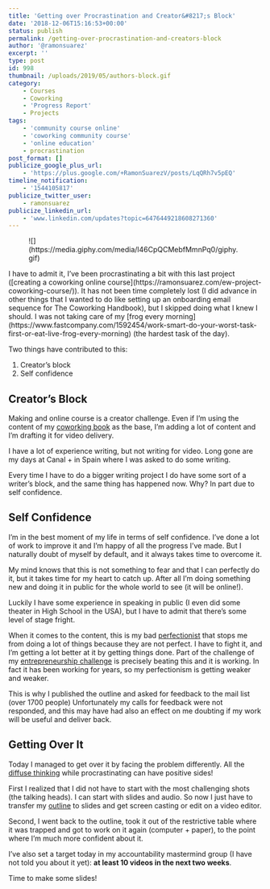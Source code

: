 ```yaml
---
title: 'Getting over Procrastination and Creator&#8217;s Block'
date: '2018-12-06T15:16:53+00:00'
status: publish
permalink: /getting-over-procrastination-and-creators-block
author: '@ramonsuarez'
excerpt: ''
type: post
id: 998
thumbnail: /uploads/2019/05/authors-block.gif
category:
    - Courses
    - Coworking
    - 'Progress Report'
    - Projects
tags:
    - 'community course online'
    - 'coworking community course'
    - 'online education'
    - procrastination
post_format: []
publicize_google_plus_url:
    - 'https://plus.google.com/+RamonSuarezV/posts/LqQRh7v5pEQ'
timeline_notification:
    - '1544105817'
publicize_twitter_user:
    - ramonsuarez
publicize_linkedin_url:
    - 'www.linkedin.com/updates?topic=6476449218608271360'
---
```

<figure class="wp-block-image">![](https://media.giphy.com/media/l46CpQCMebfMmnPq0/giphy.gif)</figure>I have to admit it, I’ve been procrastinating a bit with this last project ([creating a coworking online course](https://ramonsuarez.com/ew-project-coworking-course/)). It has not been time completely lost (I did advance in other things that I wanted to do like setting up an onboarding email sequence for The Coworking Handbook), but I skipped doing what I knew I should. I was not taking care of my [frog every morning](https://www.fastcompany.com/1592454/work-smart-do-your-worst-task-first-or-eat-live-frog-every-morning) (the hardest task of the day).

Two things have contributed to this:

1. Creator’s block
2. Self confidence

Creator’s Block
---------------

Making and online course is a creator challenge. Even if I’m using the content of my [coworking book](https://www.coworkinghandbook.com) as the base, I’m adding a lot of content and I’m drafting it for video delivery.

I have a lot of experience writing, but not writing for video. Long gone are my days at Canal + in Spain where I was asked to do some writing.

Every time I have to do a bigger writing project I do have some sort of a writer’s block, and the same thing has happened now. Why? In part due to self confidence.

Self Confidence 
----------------

I’m in the best moment of my life in terms of self confidence. I’ve done a lot of work to improve it and I’m happy of all the progress I’ve made. But I naturally doubt of myself by default, and it always takes time to overcome it.

My mind knows that this is not something to fear and that I can perfectly do it, but it takes time for my heart to catch up. After all I’m doing something new and doing it in public for the whole world to see (it will be online!).

Luckily I have some experience in speaking in public (I even did some theater in High School in the USA), but I have to admit that there’s some level of stage fright.

When it comes to the content, this is my bad [perfectionist](https://en.wikipedia.org/wiki/Perfectionism_(psychology)#Multidimensional_perfectionism_scale) that stops me from doing a lot of things because they are not perfect. I have to fight it, and I’m getting a lot better at it by getting things done. Part of the challenge of my [entrepreneurship challenge](https://ramonsuarez.com/launching-at-least-one-project-every-month-my-entrepreneurship-learning-challenge/) is precisely beating this and it is working. In fact it has been working for years, so my perfectionism is getting weaker and weaker.

This is why I published the outline and asked for feedback to the mail list (over 1700 people) Unfortunately my calls for feedback were not responded, and this may have had also an effect on me doubting if my work will be useful and deliver back.

Getting Over It
---------------

Today I managed to get over it by facing the problem differently. All the [diffuse thinking](https://www.instructables.com/id/Learning-How-to-Learn/) while procrastinating can have positive sides!

First I realized that I did not have to start with the most challenging shots (the talking heads). I can start with slides and audio. So now I just have to transfer my [outline](https://www.coworkinghandbook.com/coworking-community-course-draft/) to slides and get screen casting or edit on a video editor.

Second, I went back to the outline, took it out of the restrictive table where it was trapped and got to work on it again (computer + paper), to the point where I’m much more confident about it.

I’ve also set a target today in my accountability mastermind group (I have not told you about it yet): **at least 10 videos in the next two weeks**.

Time to make some slides!